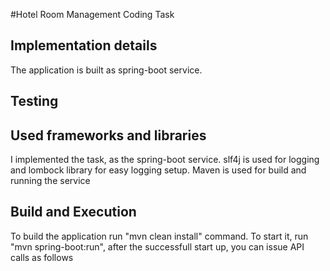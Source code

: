 #Hotel Room Management Coding Task

## Implementation details
The application is built as spring-boot service.


## Testing

## Used frameworks and libraries
I implemented the task, as the spring-boot service.
slf4j is used for logging and lombock library for easy logging setup.
Maven is used for build and running the service

## Build and Execution
To build the application run "mvn clean install" command.
To start it, run "mvn spring-boot:run", after the successfull start up, you can issue API calls as follows
